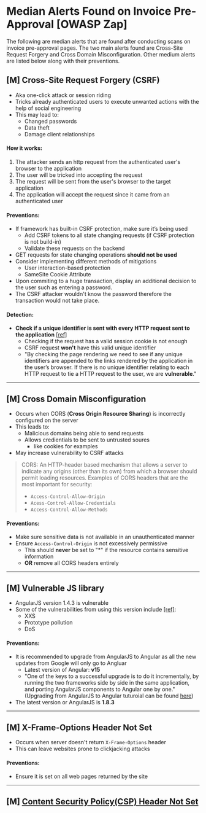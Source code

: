 # Median Alerts Found on Invoice Pre-Approval [OWASP Zap]
The following are median alerts that are found after conducting scans on invoice pre-approval pages. The two main alerts found are Cross-Site Request Forgery and Cross Domain Misconfiguration. Other medium alerts are listed below along with their preventions. 

## [M] Cross-Site Request Forgery (CSRF)
- Aka one-click attack or session riding
- Tricks already authenticated users to execute unwanted actions with the help of social engineering 
- This may lead to:
    - Changed passwords
    - Data theft
    - Damage client relationships 
#### How it works:
1. The attacker sends an http request from the authenticated user's browser to the application 
2. The user will be tricked into accepting the request
3. The request will be sent from the user's browser to the target application 
4. The application will accept the request since it came from an authenticated user
#### Preventions: 
  - If framework has built-in CSRF protection, make sure it’s being used
      - Add CSRF tokens to all state changing requests (if CSRF protection is not build-in) 
      - Validate these requests on the backend 
  - GET requests for state changing operations **should not be used** 
  - Consider implementing different methods of mitigations
      - User interaction-based protection 
      - SameSite Cookie Attribute 
  - Upon commiting to a huge transaction, display an additional decision to the user such as entering a password. 
  - The CSRF attacker wouldn't know the password therefore the transaction would not take place.
#### Detection:
  - **Check if a unique identifier is sent with every HTTP request sent to the application** [[ref]](https://owasp.org/www-project-code-review-guide/reviewing-code-for-csrf-issues)
    - Checking if the request has a valid session cookie is not enough
    - CSRF request **won't** have this valid unique identifier
    - "By checking the page rendering we need to see if any unique identifiers are appended to the links rendered by the application in the user’s browser. If there is no unique identifier relating to each HTTP request to tie a HTTP request to the user, we are **vulnerable**."  
***

## [M] Cross Domain Misconfiguration 
- Occurs when CORS (**Cross Origin Resource Sharing**) is incorrectly configured on the server 
- This leads to:
    - Malicious domains being able to send requests 
    - Allows credientials to be sent to untrusted soures 
        - like cookies for examples 
- May increase vulnerability to CSRF attacks
> CORS: An HTTP-header based mechanism that allows a server to indicate any origins (other than its own) from which a browser should permit loading resources.
> Examples of CORS headers that are the most important for security:
> - `Access-Control-Allow-Origin`
> - `Acess-Control-Allow-Credentials`
> - `Access-Control-Allow-Methods`
#### Preventions:
  - Make sure sensitive data is not available in an unauthenticated manner 
  - Ensure `Access-Control-Origin` is not excessively permissive 
      - This should **never** be set to "*" if the resource contains sensitive information 
      - **OR** remove all CORS headers entirely 
***

## [M] Vulnerable JS library
- AngularJS version 1.4.3 is vulnerable
- Some of the vulnerabilities from using this version include [[ref]](https://security.snyk.io/package/npm/angular/1.4.3):
    - XXS
    - Prototype pollution
    - DoS
#### Preventions:
- It is recommended to upgrade from AngularJS to Angular as all the new updates from Google will only go to Angluar
    - Latest version of Angular: **v15**
    - "One of the keys to a successful upgrade is to do it incrementally, by running the two frameworks side by side in the same application, and porting AngularJS components to Angular one by one." (Upgrading from AngularJS to Angular tuturoial can be found [here](https://angular.io/guide/upgrade))
- The latest version or AngularJS is **1.8.3**
***

## [M] X-Frame-Options Header Not Set
- Occurs when server doesn't return `X-Frame-Options` header
- This can leave websites prone to clickjacking attacks 
#### Preventions:
- Ensure it is set on all web pages returned by the site
***

## [M] [Content Security Policy(CSP) Header Not Set](https://github.com/KellyTTan/Documentation/blob/main/ctagold/documentation/ctagold_vulnerabilities.md#m-content-security-policy-csp-header-not-set)
